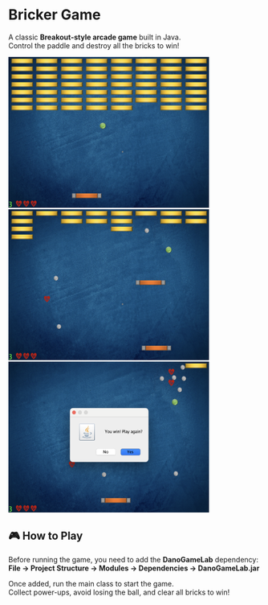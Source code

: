 # Bricker Game

A classic **Breakout-style arcade game** built in Java.  
Control the paddle and destroy all the bricks to win! 

<p float="left">
  <img src="images/screenshot1.jpeg" width="400" height="300"/>
  <img src="images/screenshot2.jpeg" width="400" height="300"/>
  <img src="images/screenshot3.jpeg" width="400" height="300"/>
</p>

## 🎮 How to Play

Before running the game, you need to add the **DanoGameLab** dependency:  
**File → Project Structure → Modules → Dependencies → DanoGameLab.jar**

Once added, run the main class to start the game.  
Collect power-ups, avoid losing the ball, and clear all bricks to win!
